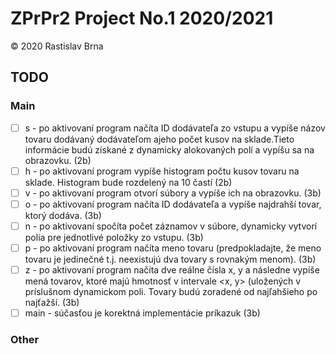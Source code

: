 # ZPrPr2 Project No.1 2020/2021

© 2020 Rastislav Brna

## TODO

### Main

- [ ] s - po aktivovaní program načíta ID dodávateľa zo vstupu a vypíše názov tovaru dodávaný dodávateľom ajeho počet kusov na sklade.Tieto informácie budú získané z dynamicky alokovaných polí a vypíšu sa na obrazovku. (2b)
- [ ] h - po aktivovaní program vypíše histogram počtu kusov tovaru na sklade. Histogram bude rozdelený na 10 častí (2b)
- [ ] v - po aktivovaní program otvorí súbory a vypíše ich na obrazovku. (3b)
- [ ] o - po aktivovaní program načíta ID dodávateľa a vypíše najdrahší tovar, ktorý dodáva. (3b)
- [ ] n - po aktivovaní spočíta počet záznamov v súbore, dynamicky vytvorí polia pre jednotlivé položky zo vstupu. (3b)
- [ ] p - po aktivovaní program načíta meno tovaru (predpokladajte, že meno tovaru je jedinečné t.j. neexistujú dva tovary s rovnakým menom). (3b)
- [ ] z - po aktivovaní program načíta dve reálne čísla x, y a následne vypíše mená
tovarov, ktoré majú hmotnosť v intervale <x, y> (uložených v príslušnom dynamickom
poli. Tovary budú zoradené od najľahšieho po najťažší. (3b)
- [ ] main - súčasťou je korektná implementácie príkazuk (3b)

### Other
